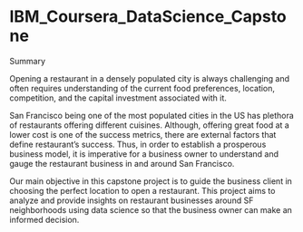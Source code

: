 # IBM_Coursera_DataScience_Capstone

Summary

Opening a restaurant in a densely populated city is always challenging and often requires understanding of the current food preferences, location, competition, and the capital investment associated with it. 

San Francisco being one of the most populated cities in the US has plethora of restaurants offering different cuisines. Although, offering great food at a lower cost is one of the success metrics, there are external factors that define restaurant’s success. Thus, in order to establish a prosperous business model, it is imperative for a business owner to understand and gauge the restaurant business in and around San Francisco. 

Our main objective in this capstone project is to guide the business client in choosing the perfect location to open a restaurant. This project aims to analyze and provide insights on restaurant businesses around SF neighborhoods using data science so that the business owner can make an informed decision. 
